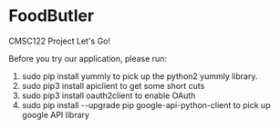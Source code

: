 # FoodButler
CMSC122 Project
Let's Go!

Before you try our application, please run:
1) sudo pip install yummly
to pick up the python2 yummly library.
2) sudo pip3 install apiclient
to get some short cuts
3) sudo pip3 install oauth2client
to enable OAuth
4) sudo pip install --upgrade pip google-api-python-client
to pick up google API library

